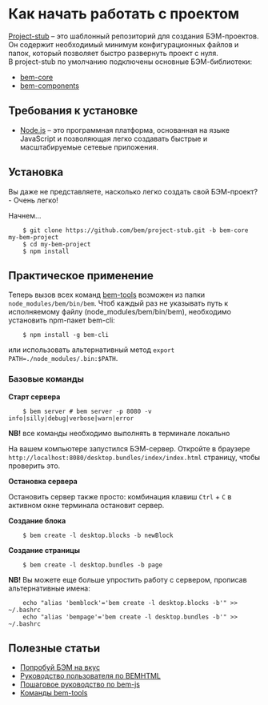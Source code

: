 # Как начать работать с проектом

[Project-stub](https://github.com/bem/project-stub) – это шаблонный репозиторий для создания БЭМ-проектов. Он содержит необходимый минимум конфигурационных файлов и папок, который позволяет быстро развернуть проект с нуля.  
В project-stub по умолчанию подключены основные БЭМ-библиотеки:   

* [bem-core](https://github.com/bem/bem-core)  
* [bem-components](https://github.com/bem/bem-components)  

## Требования к установке

* [Node.js](http://nodejs.org) – это программная платформа, основанная на языке JavaScript и позволяющая легко создавать быстрые и масштабируемые сетевые приложения.

## Установка

Вы даже не представляете, насколько легко создать свой БЭМ-проект? - Очень легко!

Начнем...

````
    $ git clone https://github.com/bem/project-stub.git -b bem-core my-bem-project  
    $ cd my-bem-project      
    $ npm install  
````

## Практическое применение 

Теперь вызов всех команд [bem-tools](http://ru.bem.info/tools/bem/bem-tools/) возможен из папки `node_modules/bem/bin/bem`. Чтоб каждый раз не указывать путь к исполняемому файлу (node_modules/bem/bin/bem), необходимо установить npm-пакет bem-cli:

````
    $ npm install -g bem-cli 
````
или использовать альтернативный метод `export PATH=./node_modules/.bin:$PATH`.

### Базовые команды

**Старт сервера**

````
    $ bem server # bem server -p 8080 -v info|silly|debug|verbose|warn|error
````
**NB!** все команды необходимо выполнять в терминале локально

На вашем компьютере запустился БЭМ-сервер. Откройте в браузере `http://localhost:8080/desktop.bundles/index/index.html` страницу, чтобы проверить это.

**Остановка сервера**

Остановить сервер также просто: комбинация клавиш `Ctrl` + `C` в активном окне терминала остановит сервер.

**Создание блока**  

````
    $ bem create -l desktop.blocks -b newBlock
````
**Создание страницы**

````
    $ bem create -l desktop.bundles -b page
````

**NB!** Вы можете еще больше упростить работу с сервером, прописав альтернативные имена:

````
    echo "alias 'bemblock'='bem create -l desktop.blocks -b'" >> ~/.bashrc
    echo "alias 'bempage'='bem create -l desktop.bundles -b'" >> ~/.bashrc
````
## Полезные статьи

* [Попробуй БЭМ на вкус](http://ru.bem.info/articles/start-with-project-stub/)  
* [Руководство пользователя по BEMHTML](http://ru.bem.info/libs/bem-core/2.0.0/bemhtml/reference/)  
* [Пошаговое руководство по bem-js](http://ru.bem.info/tutorials/bem-js-tutorial/)  
* [Команды bem-tools](http://ru.bem.info/tools/bem/bem-tools/commands/)


